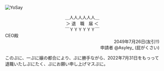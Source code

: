 ![YoSay](https://user-images.githubusercontent.com/4879744/181262659-9d089c0a-51bd-46cf-947c-572dc74cfd36.png)

<div align="center">
＿人人人人人人＿<br>
＞ 退　職　届 ＜<br>
￣ＹＹＹＹＹＹ￣<br>
</div>

<div align="left">
CEO殿
</div>

<div align="right">
2049年7月26日(友引!!)
</div>

<div align="right">
申請者 @Asyley_ (屁がくさい)
</div>


このぷに、一ぷに嬢の都合により、ぷに勝手ながら、2022年7月31日をもっって退職いたしぷにたく、ぷにお願い申し上げマスぷに。
